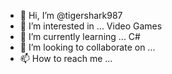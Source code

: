 - 👋 Hi, I’m @tigershark987
- 👀 I’m interested in ... Video Games
- 🌱 I’m currently learning ... C#
- 💞️ I’m looking to collaborate on ...
- 📫 How to reach me ...

<!---
tigershark987/tigershark987 is a ✨ special ✨ repository because its `README.md` (this file) appears on your GitHub profile.
You can click the Preview link to take a look at your changes.
--->
